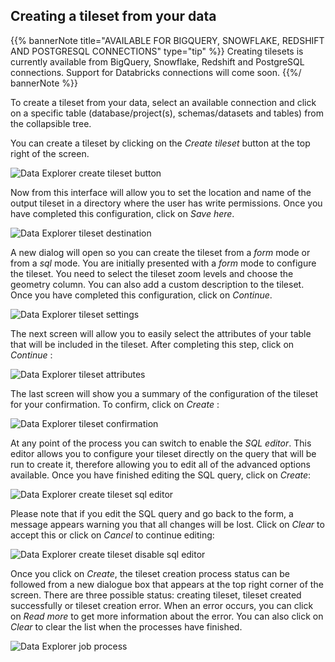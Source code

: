 ## Creating a tileset from your data

{{% bannerNote title="AVAILABLE FOR BIGQUERY, SNOWFLAKE, REDSHIFT AND POSTGRESQL CONNECTIONS" type="tip" %}}
Creating tilesets is currently available from BigQuery, Snowflake, Redshift and PostgreSQL connections. Support for Databricks connections will come soon.
{{%/ bannerNote %}}

To create a tileset from your data, select an available connection and click on a specific table (database/project(s), schemas/datasets and tables) from the collapsible tree.

You can create a tileset by clicking on the *Create tileset* button at the top right of the screen.

![Data Explorer create tileset button](/img/cloud-native-workspace/data-explorer/de_create_the_tileset.png)

<!-- ![Data Explorer create tileset button](/img/cloud-native-workspace/data-explorer/de_create_tileset.png) -->

Now from this interface will allow you to set the location and name of the output tileset in a directory where the user has write permissions. Once you have completed this configuration, click on *Save here*.

![Data Explorer tileset destination](/img/cloud-native-workspace/data-explorer/de_the_tileset_destination.png)

<!-- ![Data Explorer tileset destination](/img/cloud-native-workspace/data-explorer/de_tileset_destination.png) -->

A new dialog will open so you can create the tileset from a *form* mode or from a *sql* mode. You are initially presented with a *form* mode to configure the tileset. You need to select the tileset zoom levels and choose the geometry column. You can also add a custom description to the tileset. Once you have completed this configuration, click on *Continue*.

![Data Explorer tileset settings](/img/cloud-native-workspace/data-explorer/de_the_tileset_settings.png)

<!-- ![Data Explorer tileset settings](/img/cloud-native-workspace/data-explorer/de_tileset_settings.png) -->

The next screen will allow you to easily select the attributes of your table that will be included in the tileset. After completing this step, click on *Continue* :

![Data Explorer tileset attributes](/img/cloud-native-workspace/data-explorer/de_the_tileset_attributes.png)

<!-- ![Data Explorer tileset attributes](/img/cloud-native-workspace/data-explorer/de_tileset_attributes.png) -->

The last screen will show you a summary of the configuration of the tileset for your confirmation. To confirm, click on *Create* :

![Data Explorer tileset confirmation](/img/cloud-native-workspace/data-explorer/de_the_tileset_confirmation.png)

<!-- ![Data Explorer tileset confirmation](/img/cloud-native-workspace/data-explorer/de_tileset_confirmation.png) -->

At any point of the process you can switch to enable the *SQL editor*. This editor allows you to configure your tileset directly on the query that will be run to create it, therefore allowing you to edit all of the advanced options available. Once you have finished editing the SQL query, click on *Create*:

![Data Explorer create tileset sql editor](/img/cloud-native-workspace/data-explorer/de_create_the_tileset_sql_editor.png)

<!-- ![Data Explorer create tileset sql editor](/img/cloud-native-workspace/data-explorer/de_create_tileset_sql_editor.png) -->

Please note that if you edit the SQL query and go back to the form, a message appears warning you that all changes will be lost. Click on *Clear* to accept this or click on *Cancel* to continue editing:

![Data Explorer create tileset disable sql editor](/img/cloud-native-workspace/data-explorer/de_the_disable_sql_editor.png)

<!-- ![Data Explorer create tileset disable sql editor](/img/cloud-native-workspace/data-explorer/de_disable_sql_editor.png) -->

Once you click on *Create*, the tileset creation process status can be followed from a new dialogue box that appears at the top right corner of the screen. There are three possible status: creating tileset, tileset created successfully or tileset creation error. When an error occurs, you can click on *Read more* to get more information about the error. You can also click on *Clear* to clear the list when the processes have finished.

![Data Explorer job process](/img/cloud-native-workspace/data-explorer/de_jobsprocessing.png)
